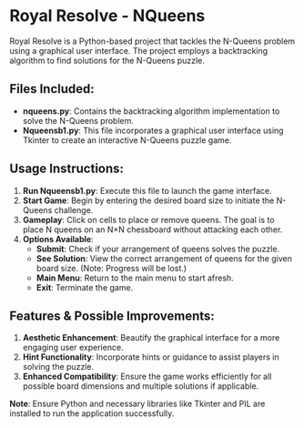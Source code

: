 # Royal Resolve - NQueens

Royal Resolve is a Python-based project that tackles the N-Queens problem using a graphical user interface. The project employs a backtracking algorithm to find solutions for the N-Queens puzzle.

## Files Included:
- **nqueens.py**: Contains the backtracking algorithm implementation to solve the N-Queens problem.
- **Nqueensb1.py**: This file incorporates a graphical user interface using Tkinter to create an interactive N-Queens puzzle game.

## Usage Instructions:
1. **Run Nqueensb1.py**: Execute this file to launch the game interface.
2. **Start Game**: Begin by entering the desired board size to initiate the N-Queens challenge.
3. **Gameplay**: Click on cells to place or remove queens. The goal is to place N queens on an N×N chessboard without attacking each other.
4. **Options Available**:
    - **Submit**: Check if your arrangement of queens solves the puzzle.
    - **See Solution**: View the correct arrangement of queens for the given board size. (Note: Progress will be lost.)
    - **Main Menu**: Return to the main menu to start afresh.
    - **Exit**: Terminate the game.

## Features & Possible Improvements:
1. **Aesthetic Enhancement**: Beautify the graphical interface for a more engaging user experience.
2. **Hint Functionality**: Incorporate hints or guidance to assist players in solving the puzzle.
3. **Enhanced Compatibility**: Ensure the game works efficiently for all possible board dimensions and multiple solutions if applicable.

**Note**: Ensure Python and necessary libraries like Tkinter and PIL are installed to run the application successfully.
